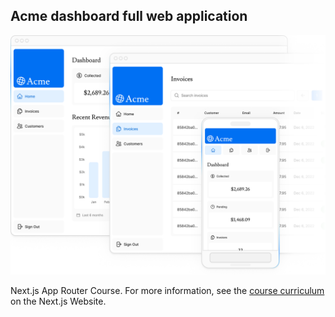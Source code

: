 ## Acme dashboard full web application

<img src="./public/hero-desktop.png" alt="Acme full web application" style="max-width: 100%;"/>

Next.js App Router Course. For more information, see the [course curriculum](https://nextjs.org/learn) on the Next.js Website.
